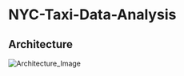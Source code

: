 # NYC-Taxi-Data-Analysis

## Architecture 

![Architecture_Image](https://github.com/user-attachments/assets/db866281-7a35-4083-9c13-6bf6d82222c9)

